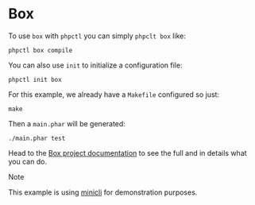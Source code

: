 # Box

To use `box` with `phpctl` you can simply `phpclt box` like:
```shell
phpctl box compile
```

You can also use `init` to initialize a configuration file:
```shell
phpctl init box
```

For this example, we already have a `Makefile` configured so just:
```shell
make
```

Then a `main.phar` will be generated:
```shell
./main.phar test
```

Head to the [Box project documentation](https://box-project.github.io/box/configuration/) to see the full and in details what you can do.

> [!NOTE]  
> This example is using [minicli](https://docs.minicli.dev/en/latest/) for demonstration purposes.
